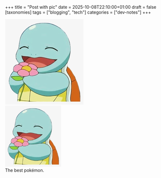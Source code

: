 +++
title = "Post with pic"
date = 2025-10-08T22:10:00+01:00
draft = false
[taxonomies]
tags = ["blogging", "tech"]
categories = ["dev-notes"]
+++

![Squirtle](squirtle.png)
<br>
<img src="squirtle.png" alt="Squirtle" class="natural-pic" height="200">
<br>
The best pokémon.
